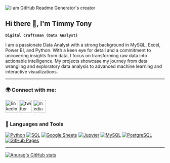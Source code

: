 ![I am GitHub Readme Generator's creator](https://pbs.twimg.com/profile_banners/795775575805796352/1701382756/1080x360)
## Hi there 👋, I'm Timmy Tony

**`Digital Craftsman (Data Analyst)`**

I am a passionate Data Analyst with a strong background in MySQL, Excel, Power BI, and Python. With a keen eye for detail and a commitment to uncovering insights from data, I focus on transforming raw data into actionable intelligence. My projects showcase my journey from data wrangling and exploratory data analysis to advanced machine learning and interactive visualizations.

---

### 🌍 Connect with me:

[<img src='https://cdn.jsdelivr.net/npm/simple-icons@3.0.1/icons/linkedin.svg' alt='linkedin' height='40'>](https://www.linkedin.com/in/timmytonyy/) 
[<img src='https://cdn.jsdelivr.net/npm/simple-icons@3.0.1/icons/twitter.svg' alt='twitter' height='40'>](https://twitter.com/TimmyTonyY) 
[<img src='https://cdn.jsdelivr.net/npm/simple-icons@3.0.1/icons/medium.svg' alt='medium' height='40'>](https://medium.com/@TimmyTonyY)  

### 🧰 Languages and Tools

</P>

  <a href="https://github.com/search?q=user%3ADenverCoder1+language%3Apython"><img alt="Python" src="https://img.shields.io/badge/Python-14354C.svg?logo=python&logoColor=white"></a>
  <a href="https://github.com/search?q=user%3ADenverCoder1+language%3Asql"><img alt="SQL" src="https://custom-icon-badges.demolab.com/badge/SQL-025E8C.svg?logo=database&logoColor=white"></a>
  <a href="#"><img alt="Google Sheets" src="https://img.shields.io/badge/Sheets-34A853.svg?logo=google%20sheets&logoColor=white"></a>
  <a href="#"><img alt="Jupyter" src="https://img.shields.io/badge/Jupyter-F37626.svg?logo=Jupyter&logoColor=white"></a>
  <a href="#"><img alt="MySQL" src="https://img.shields.io/badge/MySQL-00f.svg?logo=mysql&logoColor=white"></a>
  <a href="#"><img alt="PostgreSQL" src ="https://img.shields.io/badge/PostgreSQL-316192.svg?logo=postgresql&logoColor=white"></a>
  <a href="#"><img alt="GitHub Pages" src="https://img.shields.io/badge/GitHub%20Pages-327FC7.svg?logo=github&logoColor=white"></a>

</p>

---

[![Anurag's GitHub stats](https://github-readme-stats.vercel.app/api?username=TimmyTonyY)](https://github.com/anuraghazra/github-readme-stats)
